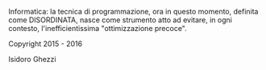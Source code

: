 Informatica: la tecnica di programmazione, ora in questo momento, definita come DISORDINATA, nasce come strumento atto ad evitare, in ogni contesto, l'inefficientissima "ottimizzazione precoce".

Copyright 2015 - 2016

Isidoro Ghezzi
